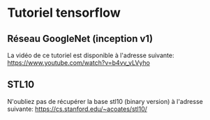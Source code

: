 # Tutoriel tensorflow
## Réseau GoogleNet (inception v1)

La vidéo de ce tutoriel est disponible à l'adresse suivante: https://www.youtube.com/watch?v=b4vv_vLVyho

## STL10

N'oubliez pas de récupérer la base stl10 (binary version) à l'adresse suivante:
https://cs.stanford.edu/~acoates/stl10/


